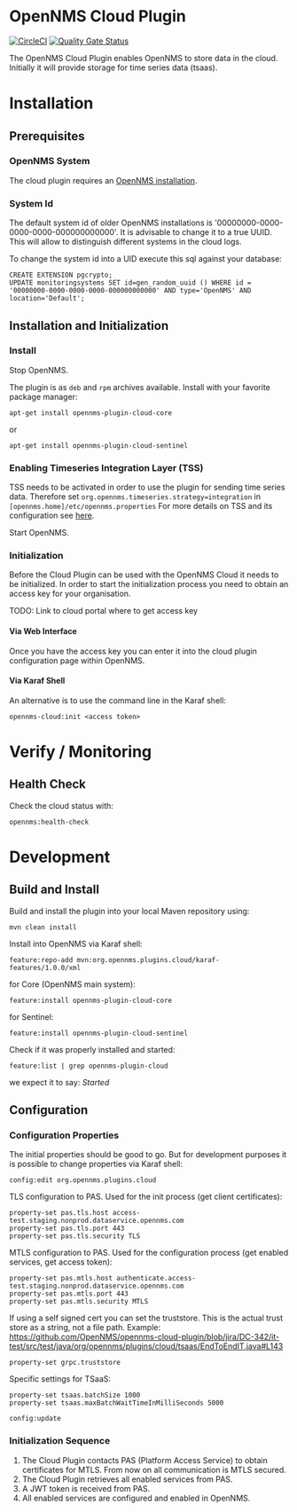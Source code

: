 # OpenNMS Cloud Plugin
[![CircleCI](https://circleci.com/gh/OpenNMS/opennms-cloud-plugin.svg?style=svg)](https://circleci.com/gh/OpenNMS/opennms-cloud-plugin)
[![Quality Gate Status](https://sonarcloud.io/api/project_badges/measure?project=OpenNMS_opennms-cloud-plugin&metric=alert_status)](https://sonarcloud.io/summary/new_code?id=OpenNMS_opennms-cloud-plugin)

The OpenNMS Cloud Plugin enables OpenNMS to store data in the cloud.
Initially it will provide storage for time series data (tsaas).

# Installation
## Prerequisites
### OpenNMS System
The cloud plugin requires an [OpenNMS installation](https://docs.opennms.com/horizon/latest/deployment/core/getting-started.html).

### System Id
The default system id of older OpenNMS installations is '00000000-0000-0000-0000-000000000000'.
It is advisable to change it to a true UUID.
This will allow to distinguish different systems in the cloud logs.

To change the system id into a UID execute this sql against your database:
```
CREATE EXTENSION pgcrypto;
UPDATE monitoringsystems SET id=gen_random_uuid () WHERE id = '00000000-0000-0000-0000-000000000000' AND type='OpenNMS' AND location='Default';
```

## Installation and Initialization
###
### Install
Stop OpenNMS.

The plugin is as `deb` and `rpm` archives available.
Install with your favorite package manager:

`apt-get install opennms-plugin-cloud-core`

or

`apt-get install opennms-plugin-cloud-sentinel`

### Enabling Timeseries Integration Layer (TSS)
TSS needs to be activated in order to use the plugin for sending time series data.
Therefore set `org.opennms.timeseries.strategy=integration` in `[opennms.home]/etc/opennms.properties`
For more details on TSS and its configuration see [here](https://docs.opennms.com/horizon/latest/deployment/time-series-storage/timeseries/ts-integration-layer.html).

Start OpenNMS.

### Initialization
Before the Cloud Plugin can be used with the OpenNMS Cloud it needs to be initialized.
In order to start the initialization process you need to obtain an access key for your organisation.

TODO: Link to cloud portal where to get access key 

#### Via Web Interface
Once you have the access key you can enter it into the cloud plugin configuration page within OpenNMS.

#### Via Karaf Shell
An alternative is to use the command line in the Karaf shell:
```
opennms-cloud:init <access token>
```

# Verify / Monitoring

## Health Check
Check the cloud status with:
```
opennms:health-check
```

# Development
## Build and Install
Build and install the plugin into your local Maven repository using:
```
mvn clean install
```

Install into OpenNMS via Karaf shell:
```
feature:repo-add mvn:org.opennms.plugins.cloud/karaf-features/1.0.0/xml
```

for Core (OpenNMS main system):
```
feature:install opennms-plugin-cloud-core
```

for Sentinel:
```
feature:install opennms-plugin-cloud-sentinel
```

Check if it was properly installed and started:
```
feature:list | grep opennms-plugin-cloud
```
we expect it to say: _Started_


## Configuration
### Configuration Properties
The initial properties should be good to go.
But for development purposes it is possible to change properties via Karaf shell:

```
config:edit org.opennms.plugins.cloud
```
TLS configuration to PAS.
Used for the init process (get client certificates):
```
property-set pas.tls.host access-test.staging.nonprod.dataservice.opennms.com 
property-set pas.tls.port 443
property-set pas.tls.security TLS
```

MTLS configuration to PAS.
Used for the configuration process (get enabled services, get access token):
```
property-set pas.mtls.host authenticate.access-test.staging.nonprod.dataservice.opennms.com 
property-set pas.mtls.port 443 
property-set pas.mtls.security MTLS
```

If using a self signed cert you can set the truststore.
This is the actual trust store as a string, not a file path.
Example: https://github.com/OpenNMS/opennms-cloud-plugin/blob/jira/DC-342/it-test/src/test/java/org/opennms/plugins/cloud/tsaas/EndToEndIT.java#L143
```
property-set grpc.truststore
```

Specific settings for TSaaS:
```
property-set tsaas.batchSize 1000 
property-set tsaas.maxBatchWaitTimeInMilliSeconds 5000
```

```
config:update
```

### Initialization Sequence
1. The Cloud Plugin contacts PAS (Platform Access Service) to obtain certificates for MTLS.
   From now on all communication is MTLS secured.
2. The Cloud Plugin retrieves all enabled services from PAS.
3. A JWT token is received from PAS.
4. All enabled services are configured and enabled in OpenNMS.
